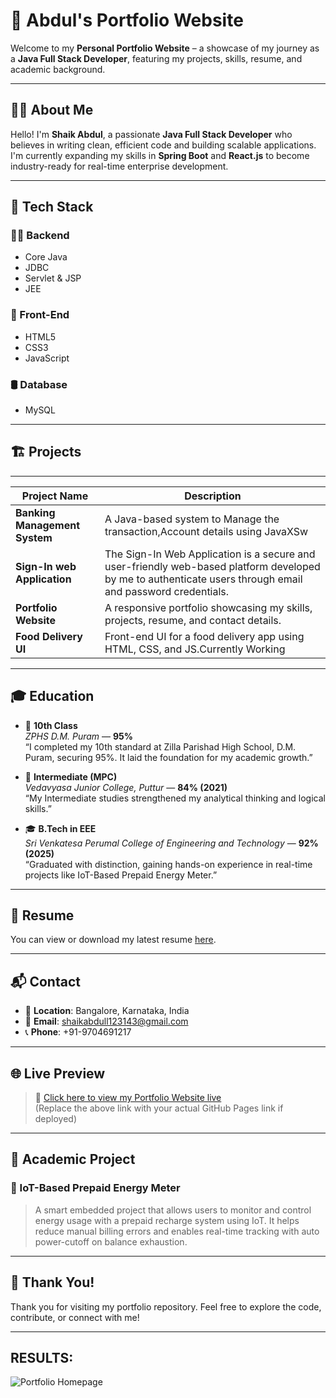 # 💼 Abdul's Portfolio Website

Welcome to my **Personal Portfolio Website** – a showcase of my journey as a **Java Full Stack Developer**, featuring my projects, skills, resume, and academic background.

---

## 🧑‍💻 About Me

Hello! I'm **Shaik Abdul**, a passionate **Java Full Stack Developer** who believes in writing clean, efficient code and building scalable applications. I'm currently expanding my skills in **Spring Boot** and **React.js** to become industry-ready for real-time enterprise development.

---

## 🚀 Tech Stack

### 👨‍💻 Backend
- Core Java
- JDBC
- Servlet & JSP
- JEE

### 🎨 Front-End
- HTML5
- CSS3
- JavaScript

### 🛢️ Database
- MySQL

---

## 🏗️ Projects
------------------------------------------------------------------------------------------------------------------------------------------------------------------
|   Project Name                 | Description 
|--------------------------------|------------------------------------------------------------------------------------------------------------------------------
| **Banking Management System**  | A Java-based system to Manage the transaction,Account details using JavaXSw 
| **Sign-In web Application**    | The Sign-In Web Application is a secure and user-friendly web-based platform developed by me to authenticate users through email and password credentials. 
| **Portfolio Website**          | A responsive portfolio showcasing my skills, projects, resume, and contact details. 
| **Food Delivery UI**           | Front-end UI for a food delivery app using HTML, CSS, and JS.Currently Working
-----------------------------------------------------------------------------------------------------------------------------------------------------------------

## 🎓 Education

- 🏫 **10th Class**  
  _ZPHS D.M. Puram_ — **95%**  
  “I completed my 10th standard at Zilla Parishad High School, D.M. Puram, securing 95%. It laid the foundation for my academic growth.”

- 🏫 **Intermediate (MPC)**  
  _Vedavyasa Junior College, Puttur_ — **84% (2021)**  
  “My Intermediate studies strengthened my analytical thinking and logical skills.”

- 🎓 **B.Tech in EEE**  
  _Sri Venkatesa Perumal College of Engineering and Technology_ — **92% (2025)**  
  “Graduated with distinction, gaining hands-on experience in real-time projects like IoT-Based Prepaid Energy Meter.”

---

## 📄 Resume

You can view or download my latest resume [here](./2dbfc6ae-3091-41dd-9835-cd3e0a99bc59.pdf).

---

## 📬 Contact

- 📍 **Location**: Bangalore, Karnataka, India  
- 📧 **Email**: shaikabdull123143@gmail.com  
- 📞 **Phone**: +91-9704691217  

---

## 🌐 Live Preview

> 🚀 [Click here to view my Portfolio Website live](https://abdullahjavadev.github.io/portfolio)  
(Replace the above link with your actual GitHub Pages link if deployed)

---

## 📌 Academic Project

### 🔌 IoT-Based Prepaid Energy Meter

> A smart embedded project that allows users to monitor and control energy usage with a prepaid recharge system using IoT. It helps reduce manual billing errors and enables real-time tracking with auto power-cutoff on balance exhaustion.

---

## 🏁 Thank You!

Thank you for visiting my portfolio repository. Feel free to explore the code, contribute, or connect with me!

---
## RESULTS:
![Portfolio Homepage](images/homepage.png)
